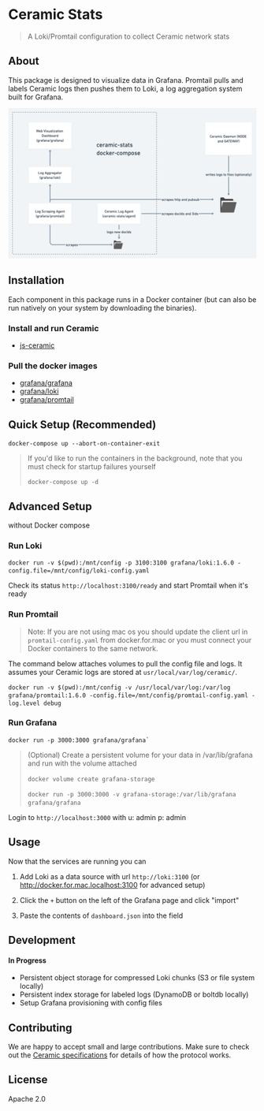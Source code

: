# Ceramic Stats

> A Loki/Promtail configuration to collect Ceramic network stats

## About

This package is designed to visualize data in Grafana. Promtail pulls and labels Ceramic logs then pushes them to Loki, a log aggregation system built for Grafana.

![diagram](diagram.png?raw=true "Diagram")

## Installation

Each component in this package runs in a Docker container (but can also be run natively on your system by downloading the binaries).

### Install and run Ceramic
- [js-ceramic](https://github.com/ceramicnetwork/js-ceramic)

### Pull the docker images

- [grafana/grafana](https://grafana.com/docs/grafana/latest/installation/docker/)
- [grafana/loki](https://grafana.com/docs/loki/latest/installation/docker/)
- [grafana/promtail](https://grafana.com/docs/loki/latest/clients/promtail/installation/)

## Quick Setup (Recommended)

```
docker-compose up --abort-on-container-exit
```

> If you'd like to run the containers in the background, note that you must check for startup failures yourself
> ```
> docker-compose up -d
> ```

## Advanced Setup
without Docker compose

### Run Loki

```
docker run -v $(pwd):/mnt/config -p 3100:3100 grafana/loki:1.6.0 -config.file=/mnt/config/loki-config.yaml
```

Check its status `http://localhost:3100/ready` and start Promtail when it's ready

### Run Promtail

> Note: If you are not using mac os you should update the client url in `promtail-config.yaml` from docker.for.mac or you must connect your Docker containers to the same network.

The command below attaches volumes to pull the config file and logs. It assumes your Ceramic logs are stored at `usr/local/var/log/ceramic/`.

```
docker run -v $(pwd):/mnt/config -v /usr/local/var/log:/var/log grafana/promtail:1.6.0 -config.file=/mnt/config/promtail-config.yaml -log.level debug
```

### Run Grafana

```
docker run -p 3000:3000 grafana/grafana`
```

> (Optional)
> Create a persistent volume for your data in /var/lib/grafana and run with the volume attached
>
> `docker volume create grafana-storage`
>
> `docker run -p 3000:3000 -v grafana-storage:/var/lib/grafana grafana/grafana`

Login to `http://localhost:3000` with u: admin p: admin


## Usage

Now that the services are running you can

1. Add Loki as a data source with url `http://loki:3100` (or http://docker.for.mac.localhost:3100 for advanced setup)

2. Click the `+` button on the left of the Grafana page and click "import"

3. Paste the contents of `dashboard.json` into the field

## Development

#### In Progress

- Persistent object storage for compressed Loki chunks (S3 or file system locally)
- Persistent index storage for labeled logs (DynamoDB or boltdb locally)
- Setup Grafana provisioning with config files 

## Contributing
We are happy to accept small and large contributions. Make sure to check out the [Ceramic specifications](https://github.com/ceramicnetwork/specs) for details of how the protocol works.

## License

Apache 2.0

